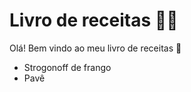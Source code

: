 # Livro de receitas :woman_cook:

Olá! Bem vindo ao meu livro de receitas :wave:

* Strogonoff de frango 
* Pavê